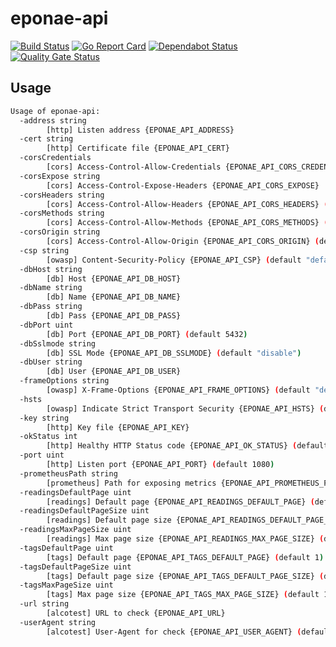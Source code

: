 # eponae-api

[![Build Status](https://travis-ci.com/ViBiOh/eponae-api.svg?branch=master)](https://travis-ci.com/ViBiOh/eponae-api)
[![Go Report Card](https://goreportcard.com/badge/github.com/ViBiOh/eponae-api)](https://goreportcard.com/report/github.com/ViBiOh/eponae-api)
[![Dependabot Status](https://api.dependabot.com/badges/status?host=github&repo=ViBiOh/eponae-api)](https://dependabot.com)
[![Quality Gate Status](https://sonarcloud.io/api/project_badges/measure?project=ViBiOh_eponae-api&metric=alert_status)](https://sonarcloud.io/dashboard?id=ViBiOh_eponae-api)

## Usage

```bash
Usage of eponae-api:
  -address string
        [http] Listen address {EPONAE_API_ADDRESS}
  -cert string
        [http] Certificate file {EPONAE_API_CERT}
  -corsCredentials
        [cors] Access-Control-Allow-Credentials {EPONAE_API_CORS_CREDENTIALS}
  -corsExpose string
        [cors] Access-Control-Expose-Headers {EPONAE_API_CORS_EXPOSE}
  -corsHeaders string
        [cors] Access-Control-Allow-Headers {EPONAE_API_CORS_HEADERS} (default "Content-Type")
  -corsMethods string
        [cors] Access-Control-Allow-Methods {EPONAE_API_CORS_METHODS} (default "GET")
  -corsOrigin string
        [cors] Access-Control-Allow-Origin {EPONAE_API_CORS_ORIGIN} (default "*")
  -csp string
        [owasp] Content-Security-Policy {EPONAE_API_CSP} (default "default-src 'self'; base-uri 'self'")
  -dbHost string
        [db] Host {EPONAE_API_DB_HOST}
  -dbName string
        [db] Name {EPONAE_API_DB_NAME}
  -dbPass string
        [db] Pass {EPONAE_API_DB_PASS}
  -dbPort uint
        [db] Port {EPONAE_API_DB_PORT} (default 5432)
  -dbSslmode string
        [db] SSL Mode {EPONAE_API_DB_SSLMODE} (default "disable")
  -dbUser string
        [db] User {EPONAE_API_DB_USER}
  -frameOptions string
        [owasp] X-Frame-Options {EPONAE_API_FRAME_OPTIONS} (default "deny")
  -hsts
        [owasp] Indicate Strict Transport Security {EPONAE_API_HSTS} (default true)
  -key string
        [http] Key file {EPONAE_API_KEY}
  -okStatus int
        [http] Healthy HTTP Status code {EPONAE_API_OK_STATUS} (default 204)
  -port uint
        [http] Listen port {EPONAE_API_PORT} (default 1080)
  -prometheusPath string
        [prometheus] Path for exposing metrics {EPONAE_API_PROMETHEUS_PATH} (default "/metrics")
  -readingsDefaultPage uint
        [readings] Default page {EPONAE_API_READINGS_DEFAULT_PAGE} (default 1)
  -readingsDefaultPageSize uint
        [readings] Default page size {EPONAE_API_READINGS_DEFAULT_PAGE_SIZE} (default 20)
  -readingsMaxPageSize uint
        [readings] Max page size {EPONAE_API_READINGS_MAX_PAGE_SIZE} (default 100)
  -tagsDefaultPage uint
        [tags] Default page {EPONAE_API_TAGS_DEFAULT_PAGE} (default 1)
  -tagsDefaultPageSize uint
        [tags] Default page size {EPONAE_API_TAGS_DEFAULT_PAGE_SIZE} (default 20)
  -tagsMaxPageSize uint
        [tags] Max page size {EPONAE_API_TAGS_MAX_PAGE_SIZE} (default 100)
  -url string
        [alcotest] URL to check {EPONAE_API_URL}
  -userAgent string
        [alcotest] User-Agent for check {EPONAE_API_USER_AGENT} (default "Alcotest")
```
